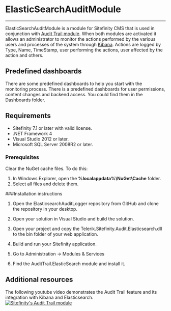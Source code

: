 # ElasticSearchAuditModule #
----------

ElasticSearchAuditModule is a module for Sitefinity CMS that is used in conjunction with [Audit Trail module](http://www.sitefinity.com/documentation/documentationarticles/audit-trail). When both modules are activated it allows an administrator to monitor the actions performed by the various users and processes of the system through [Kibana](http://www.elasticsearch.org/overview/kibana/ "Kibana"). Actions are logged by Type, Name, TimeStamp, user performing the actions, user affected by the action and others. 

Predefined dashboards
----------

There are some predefined dashboards to help you start with the monitoring process. There is a predefined dashboards for user permissions, content changes and backend access. You could find them in the Dashboards folder.

Requirements
----------

- Sitefinity 7.1 or later with valid license.
- .NET Framework 4
- Visual Studio 2012 or later.
- Microsoft SQL Server 2008R2 or later.

### Prerequisites

Clear the NuGet cache files. To do this:

1. In Windows Explorer, open the **%localappdata%\NuGet\Cache** folder.
2. Select all files and delete them.


###Installation instructions

1. Open the ElasticsearchAuditLogger repository from GitHub and clone the repository in your desktop.

2. Open your solution in Visual Studio and build the solution.

3. Open your project and copy the Telerik.Sitefinity.Audit.Elasticsearch.dll to the bin folder of your web application.

4. Build and run your Sitefinity application.

5. Go to Administration -> Modules & Services

6. Find the AuditTrail.ElasticSearch module and install it.


Additional resources
------
The following youtube video demonstrates the Audit Trail feature and its integration with Kibana and Elasticsearch.  
[![Sitefinity's Audit Trail module](https://raw.githubusercontent.com/Sitefinity/ElasticsearchAuditLogger/master/video.png?token=3206860__eyJzY29wZSI6IlJhd0Jsb2I6U2l0ZWZpbml0eS9FbGFzdGljc2VhcmNoQXVkaXRMb2dnZXIvbWFzdGVyL3ZpZGVvLnBuZyIsImV4cGlyZXMiOjE0MDU2OTAxNzZ9--b588ea9ea25b3f9e57c708d4409c2b6e6ecc9466)](https://www.youtube.com/watch?v=R6enydPS2tk)

